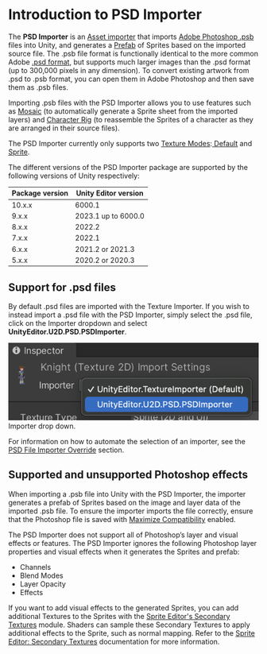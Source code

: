 # Introduction to PSD Importer
The **PSD Importer** is an [Asset importer](https://docs.unity3d.com/ScriptReference/AssetImporter.html) that imports [Adobe Photoshop .psb](https://helpx.adobe.com/photoshop/using/file-formats.html#large_document_format_psb) files into Unity, and generates a [Prefab](https://docs.unity3d.com/Manual/Prefabs.html) of Sprites based on the imported source file. The .psb file format is functionally identical to the more common Adobe [.psd format](https://helpx.adobe.com/photoshop/using/file-formats.html#photoshop_format_psd), but supports much larger images than the .psd format (up to 300,000 pixels in any dimension). To convert existing artwork from .psd to .psb format, you can open them in Adobe Photoshop and then save them as .psb files.

Importing .psb files with the PSD Importer allows you to use features such as [Mosaic](PSD-importer-properties.md#Mosaic) (to automatically generate a Sprite sheet from the imported layers) and [Character Rig](PSD-importer-properties.md#Rig) (to reassemble the Sprites of a character as they are arranged in their source files).

The PSD Importer currently only supports two [Texture Modes](https://docs.unity3d.com/Manual/TextureTypes.html):[ Default](https://docs.unity3d.com/Manual/TextureTypes.html#Default) and[ Sprite](https://docs.unity3d.com/Manual/TextureTypes.html#Sprite).

The different versions of the PSD Importer package are supported by the following versions of Unity respectively:

Package version  | Unity Editor version
--|--
10.x.x |  6000.1
9.x.x  |  2023.1 up to 6000.0
8.x.x  |  2022.2
7.x.x  |  2022.1
6.x.x  |  2021.2 or 2021.3
5.x.x  |  2020.2 or 2020.3

## Support for .psd files

By default .psd files are imported with the Texture Importer. If you wish to instead import a .psd file with the PSD Importer, simply select the .psd file, click on the Importer dropdown and select **UnityEditor.U2D.PSD.PSDImporter**.

![](images/psd-file-import.png)<br/>Importer drop down.

For information on how to automate the selection of an importer, see the [PSD File Importer Override](PSD-override.md) section.

## Supported and unsupported Photoshop effects

When importing a .psb file into Unity with the PSD Importer, the importer generates a prefab of Sprites based on the image and layer data of the imported .psb file. To ensure the importer imports the file correctly, ensure that the Photoshop file is saved with [Maximize Compatibility](https://helpx.adobe.com/au/photoshop/using/file-formats.html#maximize_compatibility_for_psd_and_psb_files) enabled. 

The PSD Importer does not support all of Photoshop’s layer and visual effects or features. The PSD Importer ignores the following Photoshop layer properties and visual effects when it generates the Sprites and prefab:

- Channels
- Blend Modes
- Layer Opacity
- Effects

If you want to add visual effects to the generated Sprites, you can add additional Textures to the Sprites with the [Sprite Editor's Secondary Textures](https://docs.unity3d.com/Manual/SpriteEditor-SecondaryTextures.html) module. Shaders can sample these Secondary Textures to apply additional effects to the Sprite, such as normal mapping. Refer to the [Sprite Editor: Secondary Textures](https://docs.unity3d.com/Manual/SpriteEditor-SecondaryTextures.html) documentation for more information.
